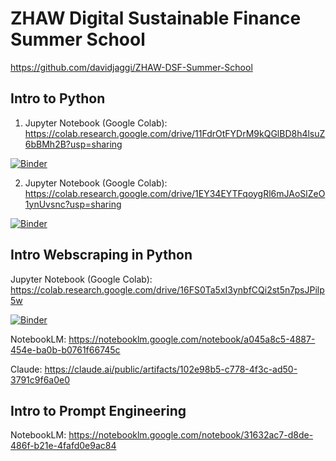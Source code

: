 # ZHAW Digital Sustainable Finance Summer School

https://github.com/davidjaggi/ZHAW-DSF-Summer-School

## Intro to Python

1. Jupyter Notebook (Google Colab):
https://colab.research.google.com/drive/11FdrOtFYDrM9kQGlBD8h4lsuZ6bBMh2B?usp=sharing

[![Binder](https://mybinder.org/badge_logo.svg)](https://mybinder.org/v2/gh/davidjaggi/ZHAW-DSF-Summer-School/HEAD?urlpath=%2Fdoc%2Ftree%2F%2Fblob%2Fmain%2FPython_Intro%2Fpython_intro_1.ipynb)

2. Jupyter Notebook (Google Colab):
https://colab.research.google.com/drive/1EY34EYTFqoygRl6mJAoSlZeO1ynUvsnc?usp=sharing

[![Binder](https://mybinder.org/badge_logo.svg)](https://mybinder.org/v2/gh/davidjaggi/ZHAW-DSF-Summer-School/HEAD?urlpath=%2Fdoc%2Ftree%2F%2Fblob%2Fmain%2FPython_Intro%2Fpython_intro_2.ipynb)

## Intro Webscraping in Python

Jupyter Notebook (Google Colab):
https://colab.research.google.com/drive/16FS0Ta5xI3ynbfCQi2st5n7psJPilp5w

[![Binder](https://mybinder.org/badge_logo.svg)](https://mybinder.org/v2/gh/davidjaggi/ZHAW-DSF-Summer-School/HEAD?urlpath=%2Fblob%2Fmain%2FIntro%2520to%2520Webscraping%2520in%2520Python%2FIntro_to_Webscraping.ipynb)

NotebookLM:
https://notebooklm.google.com/notebook/a045a8c5-4887-454e-ba0b-b0761f66745c

Claude:
https://claude.ai/public/artifacts/102e98b5-c778-4f3c-ad50-3791c9f6a0e0

## Intro to Prompt Engineering

NotebookLM:
https://notebooklm.google.com/notebook/31632ac7-d8de-486f-b21e-4fafd0e9ac84

